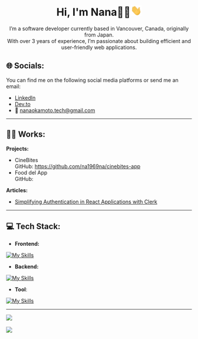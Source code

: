 <div align="center">
  <h1>Hi, I'm Nana👩‍💻<img src="https://github.com/ABSphreak/ABSphreak/blob/master/gifs/Hi.gif" width="30px"></h1>


I’m a software developer currently based in Vancouver, Canada, originally from Japan.  
With over 3 years of experience, I’m passionate about building efficient and user-friendly web applications.<br/>
</div>

## 🌐 Socials:
You can find me on the following social media platforms or send me an email:<br/>
- [LinkedIn](https://www.linkedin.com/in/nana-okamoto-428b58318/)
- [Dev.to](https://dev.to/na1969na)
- 📩 nanaokamoto.tech@gmail.com
---

## 👩‍💻 Works:
**Projects:** <br/>
- CineBites <br/>
  GitHub: https://github.com/na1969na/cinebites-app
- Food del App <br/>
  GitHub:
  
**Articles:**
- [Simplifying Authentication in React Applications with Clerk](https://dev.to/na1969na/simplifying-authentication-in-react-applications-with-clerk-32db)

---

## 💻 Tech Stack:
- **Frontend:** <br/>

[![My Skills](https://skillicons.dev/icons?i=html,css,js,ts,nodejs,react,nextjs,angular,sass,tailwind,materialui)](https://skillicons.dev)<br/>


- **Backend:** <br/>

[![My Skills](https://skillicons.dev/icons?i=cs,dotnet,postgres,mongodb,supabase)](https://skillicons.dev)<br/>


- **Tool**: <br/>

[![My Skills](https://skillicons.dev/icons?i=postman,git,github,gitlab,aws,vite,visualstudio,vscode)](https://skillicons.dev)<br/>

---

![](https://github-readme-stats.vercel.app/api/top-langs/?username=na1969na&theme=dark&hide_border=false&include_all_commits=false&count_private=false&layout=compact)

[![](https://visitcount.itsvg.in/api?id=na1969na&icon=0&color=0)](https://visitcount.itsvg.in)
